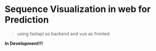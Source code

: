 # Sequence Visualization in web for Prediction
> using fastapi as backend and vue as fronted.

**In Development!!!**
